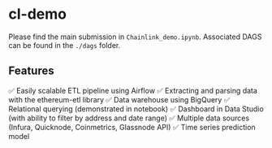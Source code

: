 # cl-demo

Please find the main submission in `Chainlink_demo.ipynb`.
Associated DAGS can be found in the `./dags` folder. 

## Features

✅ Easily scalable ETL pipeline using Airflow
✅ Extracting and parsing data with the ethereum-etl library
✅ Data warehouse using BigQuery
✅ Relational querying (demonstrated in notebook)
✅ Dashboard in Data Studio (with ability to filter by address and date range)
✅ Multiple data sources (Infura, Quicknode, Coinmetrics, Glassnode API)
✅ Time series prediction model


